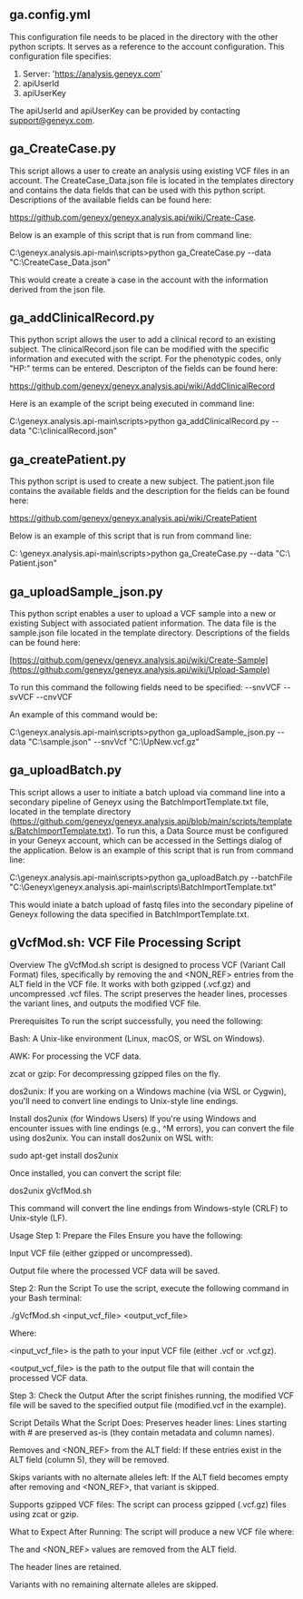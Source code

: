 ## ga.config.yml
This configuration file needs to be placed in the directory with the other python scripts. It serves as a reference to the account configuration. This configuration file specifies:
1.	Server: 'https://analysis.geneyx.com'
2.	apiUserId
3.	apiUserKey

The apiUserId and apiUserKey can be provided by contacting support@geneyx.com. 

## ga_CreateCase.py
This script allows a user to create an analysis using existing VCF files in an account. The CreateCase_Data.json file is located in the templates directory and contains the data fields that can be used with this python script. Descriptions of the available fields can be found here: 

https://github.com/geneyx/geneyx.analysis.api/wiki/Create-Case. 

Below is an example of this script that is run from command line:

C:\geneyx.analysis.api-main\scripts>python ga_CreateCase.py --data "C:\CreateCase_Data.json"

This would create a create a case in the account with the information derived from the json file. 


## ga_addClinicalRecord.py

This python script allows the user to add a clinical record to an existing subject. The clinicalRecord.json file can be modified with the specific information and executed with the script. For the phenotypic codes, only "HP:" terms can be entered. Descripton of the fields can be found here: 

https://github.com/geneyx/geneyx.analysis.api/wiki/AddClinicalRecord

Here is an example of the script being executed in command line:

C:\geneyx.analysis.api-main\scripts>python ga_addClinicalRecord.py --data "C:\clinicalRecord.json"

## ga_createPatient.py
This python script is used to create a new subject. The patient.json file contains the available fields and the description for the fields can be found here:

https://github.com/geneyx/geneyx.analysis.api/wiki/CreatePatient

Below is an example of this script that is run from command line:

C: \geneyx.analysis.api-main\scripts>python ga_CreateCase.py --data "C:\ Patient.json"

## ga_uploadSample_json.py
This python script enables a user to upload a VCF sample into a new or existing Subject with associated patient information. The data file is the sample.json file located in the template directory. Descriptions of the fields can be found here:

[https://github.com/geneyx/geneyx.analysis.api/wiki/Create-Sample](https://github.com/geneyx/geneyx.analysis.api/wiki/Upload-Sample)

To run this command the following fields need to be specified:
--snvVCF
--svVCF
--cnvVCF

An example of this command would be:

C:\geneyx.analysis.api-main\scripts>python ga_uploadSample_json.py --data "C:\sample.json" --snvVcf "C:\UpNew.vcf.gz"

## ga_uploadBatch.py
This script allows a user to initiate a batch upload via command line into a secondary pipeline of Geneyx using the BatchImportTemplate.txt file, located in the template directory (https://github.com/geneyx/geneyx.analysis.api/blob/main/scripts/templates/BatchImportTemplate.txt). To run this, a Data Source must be configured in your Geneyx account, which can be accessed in the Settings dialog of the application. 
Below is an example of this script that is run from command line:

C:\geneyx.analysis.api-main\scripts>python ga_uploadBatch.py --batchFile "C:\Geneyx\geneyx.analysis.api-main\scripts\BatchImportTemplate.txt"

This would iniate a batch upload of fastq files into the secondary pipeline of Geneyx following the data specified in BatchImportTemplate.txt. 

## gVcfMod.sh: VCF File Processing Script
Overview
The gVcfMod.sh script is designed to process VCF (Variant Call Format) files, specifically by removing the <REF> and <NON_REF> entries from the ALT field in the VCF file. It works with both gzipped (.vcf.gz) and uncompressed .vcf files. The script preserves the header lines, processes the variant lines, and outputs the modified VCF file.

Prerequisites
To run the script successfully, you need the following:

Bash: A Unix-like environment (Linux, macOS, or WSL on Windows).

AWK: For processing the VCF data.

zcat or gzip: For decompressing gzipped files on the fly.

dos2unix: If you are working on a Windows machine (via WSL or Cygwin), you'll need to convert line endings to Unix-style line endings.

Install dos2unix (for Windows Users)
If you're using Windows and encounter issues with line endings (e.g., ^M errors), you can convert the file using dos2unix. You can install dos2unix on WSL with:

sudo apt-get install dos2unix

Once installed, you can convert the script file:

dos2unix gVcfMod.sh

This command will convert the line endings from Windows-style (CRLF) to Unix-style (LF).

Usage
Step 1: Prepare the Files
Ensure you have the following:

Input VCF file (either gzipped or uncompressed).

Output file where the processed VCF data will be saved.

Step 2: Run the Script
To use the script, execute the following command in your Bash terminal:

./gVcfMod.sh <input_vcf_file> <output_vcf_file>

Where:

<input_vcf_file> is the path to your input VCF file (either .vcf or .vcf.gz).

<output_vcf_file> is the path to the output file that will contain the processed VCF data.

Step 3: Check the Output
After the script finishes running, the modified VCF file will be saved to the specified output file (modified.vcf in the example).

Script Details
What the Script Does:
Preserves header lines: Lines starting with # are preserved as-is (they contain metadata and column names).

Removes <REF> and <NON_REF> from the ALT field: If these entries exist in the ALT field (column 5), they will be removed.

Skips variants with no alternate alleles left: If the ALT field becomes empty after removing <REF> and <NON_REF>, that variant is skipped.

Supports gzipped VCF files: The script can process gzipped (.vcf.gz) files using zcat or gzip.

What to Expect After Running:
The script will produce a new VCF file where:

The <REF> and <NON_REF> values are removed from the ALT field.

The header lines are retained.

Variants with no remaining alternate alleles are skipped.

